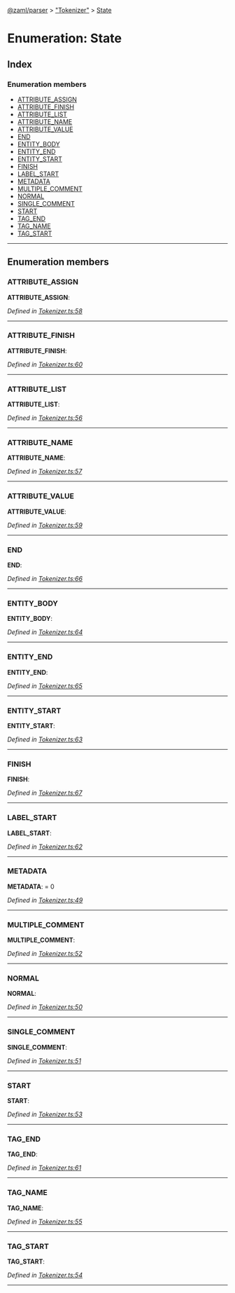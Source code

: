 [@zaml/parser](../README.md) > ["Tokenizer"](../modules/_tokenizer_.md) > [State](../enums/_tokenizer_.state.md)

# Enumeration: State

## Index

### Enumeration members

* [ATTRIBUTE_ASSIGN](_tokenizer_.state.md#attribute_assign)
* [ATTRIBUTE_FINISH](_tokenizer_.state.md#attribute_finish)
* [ATTRIBUTE_LIST](_tokenizer_.state.md#attribute_list)
* [ATTRIBUTE_NAME](_tokenizer_.state.md#attribute_name)
* [ATTRIBUTE_VALUE](_tokenizer_.state.md#attribute_value)
* [END](_tokenizer_.state.md#end)
* [ENTITY_BODY](_tokenizer_.state.md#entity_body)
* [ENTITY_END](_tokenizer_.state.md#entity_end)
* [ENTITY_START](_tokenizer_.state.md#entity_start)
* [FINISH](_tokenizer_.state.md#finish)
* [LABEL_START](_tokenizer_.state.md#label_start)
* [METADATA](_tokenizer_.state.md#metadata)
* [MULTIPLE_COMMENT](_tokenizer_.state.md#multiple_comment)
* [NORMAL](_tokenizer_.state.md#normal)
* [SINGLE_COMMENT](_tokenizer_.state.md#single_comment)
* [START](_tokenizer_.state.md#start)
* [TAG_END](_tokenizer_.state.md#tag_end)
* [TAG_NAME](_tokenizer_.state.md#tag_name)
* [TAG_START](_tokenizer_.state.md#tag_start)

---

## Enumeration members

<a id="attribute_assign"></a>

###  ATTRIBUTE_ASSIGN

**ATTRIBUTE_ASSIGN**: 

*Defined in [Tokenizer.ts:58](https://github.com/nexushubs/zaml-lang/blob/91fabd9/packages/zaml-parser/src/Tokenizer.ts#L58)*

___
<a id="attribute_finish"></a>

###  ATTRIBUTE_FINISH

**ATTRIBUTE_FINISH**: 

*Defined in [Tokenizer.ts:60](https://github.com/nexushubs/zaml-lang/blob/91fabd9/packages/zaml-parser/src/Tokenizer.ts#L60)*

___
<a id="attribute_list"></a>

###  ATTRIBUTE_LIST

**ATTRIBUTE_LIST**: 

*Defined in [Tokenizer.ts:56](https://github.com/nexushubs/zaml-lang/blob/91fabd9/packages/zaml-parser/src/Tokenizer.ts#L56)*

___
<a id="attribute_name"></a>

###  ATTRIBUTE_NAME

**ATTRIBUTE_NAME**: 

*Defined in [Tokenizer.ts:57](https://github.com/nexushubs/zaml-lang/blob/91fabd9/packages/zaml-parser/src/Tokenizer.ts#L57)*

___
<a id="attribute_value"></a>

###  ATTRIBUTE_VALUE

**ATTRIBUTE_VALUE**: 

*Defined in [Tokenizer.ts:59](https://github.com/nexushubs/zaml-lang/blob/91fabd9/packages/zaml-parser/src/Tokenizer.ts#L59)*

___
<a id="end"></a>

###  END

**END**: 

*Defined in [Tokenizer.ts:66](https://github.com/nexushubs/zaml-lang/blob/91fabd9/packages/zaml-parser/src/Tokenizer.ts#L66)*

___
<a id="entity_body"></a>

###  ENTITY_BODY

**ENTITY_BODY**: 

*Defined in [Tokenizer.ts:64](https://github.com/nexushubs/zaml-lang/blob/91fabd9/packages/zaml-parser/src/Tokenizer.ts#L64)*

___
<a id="entity_end"></a>

###  ENTITY_END

**ENTITY_END**: 

*Defined in [Tokenizer.ts:65](https://github.com/nexushubs/zaml-lang/blob/91fabd9/packages/zaml-parser/src/Tokenizer.ts#L65)*

___
<a id="entity_start"></a>

###  ENTITY_START

**ENTITY_START**: 

*Defined in [Tokenizer.ts:63](https://github.com/nexushubs/zaml-lang/blob/91fabd9/packages/zaml-parser/src/Tokenizer.ts#L63)*

___
<a id="finish"></a>

###  FINISH

**FINISH**: 

*Defined in [Tokenizer.ts:67](https://github.com/nexushubs/zaml-lang/blob/91fabd9/packages/zaml-parser/src/Tokenizer.ts#L67)*

___
<a id="label_start"></a>

###  LABEL_START

**LABEL_START**: 

*Defined in [Tokenizer.ts:62](https://github.com/nexushubs/zaml-lang/blob/91fabd9/packages/zaml-parser/src/Tokenizer.ts#L62)*

___
<a id="metadata"></a>

###  METADATA

**METADATA**:  = 0

*Defined in [Tokenizer.ts:49](https://github.com/nexushubs/zaml-lang/blob/91fabd9/packages/zaml-parser/src/Tokenizer.ts#L49)*

___
<a id="multiple_comment"></a>

###  MULTIPLE_COMMENT

**MULTIPLE_COMMENT**: 

*Defined in [Tokenizer.ts:52](https://github.com/nexushubs/zaml-lang/blob/91fabd9/packages/zaml-parser/src/Tokenizer.ts#L52)*

___
<a id="normal"></a>

###  NORMAL

**NORMAL**: 

*Defined in [Tokenizer.ts:50](https://github.com/nexushubs/zaml-lang/blob/91fabd9/packages/zaml-parser/src/Tokenizer.ts#L50)*

___
<a id="single_comment"></a>

###  SINGLE_COMMENT

**SINGLE_COMMENT**: 

*Defined in [Tokenizer.ts:51](https://github.com/nexushubs/zaml-lang/blob/91fabd9/packages/zaml-parser/src/Tokenizer.ts#L51)*

___
<a id="start"></a>

###  START

**START**: 

*Defined in [Tokenizer.ts:53](https://github.com/nexushubs/zaml-lang/blob/91fabd9/packages/zaml-parser/src/Tokenizer.ts#L53)*

___
<a id="tag_end"></a>

###  TAG_END

**TAG_END**: 

*Defined in [Tokenizer.ts:61](https://github.com/nexushubs/zaml-lang/blob/91fabd9/packages/zaml-parser/src/Tokenizer.ts#L61)*

___
<a id="tag_name"></a>

###  TAG_NAME

**TAG_NAME**: 

*Defined in [Tokenizer.ts:55](https://github.com/nexushubs/zaml-lang/blob/91fabd9/packages/zaml-parser/src/Tokenizer.ts#L55)*

___
<a id="tag_start"></a>

###  TAG_START

**TAG_START**: 

*Defined in [Tokenizer.ts:54](https://github.com/nexushubs/zaml-lang/blob/91fabd9/packages/zaml-parser/src/Tokenizer.ts#L54)*

___

